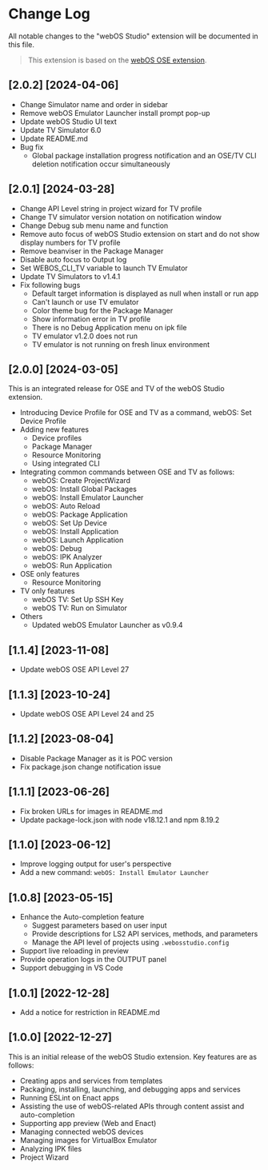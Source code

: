 # Change Log

All notable changes to the "webOS Studio" extension will be documented in this file.

> This extension is based on the [webOS OSE extension](https://marketplace.visualstudio.com/items?itemName=webOSOSESDK.webosose).

## [2.0.2] [2024-04-06]

- Change Simulator name and order in sidebar
- Remove webOS Emulator Launcher install prompt pop-up
- Update webOS Studio UI text
- Update TV Simulator 6.0
- Update README.md
- Bug fix
  - Global package installation progress notification and an OSE/TV CLI deletion notification occur simultaneously

## [2.0.1] [2024-03-28]

- Change API Level string in project wizard for TV profile
- Change TV simulator version notation on notification window
- Change Debug sub menu name and function
- Remove auto focus of webOS Studio extension on start and do not show display numbers for TV profile
- Remove beanviser in the Package Manager
- Disable auto focus to Output log
- Set WEBOS_CLI_TV variable to launch TV Emulator
- Update TV Simulators to v1.4.1
- Fix following bugs
  - Default target information is displayed as null when install or run app
  - Can't launch or use TV emulator
  - Color theme bug for the Package Manager
  - Show information error in TV profile
  - There is no Debug Application menu on ipk file
  - TV emulator v1.2.0 does not run
  - TV emulator is not running on fresh linux environment

## [2.0.0] [2024-03-05]

This is an integrated release for OSE and TV of the webOS Studio extension.

- Introducing Device Profile for OSE and TV as a command, webOS: Set Device Profile
- Adding new features
  - Device profiles
  - Package Manager
  - Resource Monitoring
  - Using integrated CLI
- Integrating common commands between OSE and TV as follows:
  - webOS: Create ProjectWizard
  - webOS: Install Global Packages
  - webOS: Install Emulator Launcher
  - webOS: Auto Reload
  - webOS: Package Application
  - webOS: Set Up Device
  - webOS: Install Application
  - webOS: Launch Application
  - webOS: Debug
  - webOS: IPK Analyzer
  - webOS: Run Application
- OSE only features
  - Resource Monitoring
- TV only features
  - webOS TV: Set Up SSH Key
  - webOS TV: Run on Simulator
- Others
  - Updated webOS Emulator Launcher as v0.9.4

## [1.1.4] [2023-11-08]

- Update webOS OSE API Level 27

## [1.1.3] [2023-10-24]

- Update webOS OSE API Level 24 and 25

## [1.1.2] [2023-08-04]

- Disable Package Manager as it is POC version
- Fix package.json change notification issue

## [1.1.1] [2023-06-26]

- Fix broken URLs for images in README.md
- Update package-lock.json with node v18.12.1 and npm 8.19.2

## [1.1.0] [2023-06-12]

- Improve logging output for user's perspective
- Add a new command: `webOS: Install Emulator Launcher`

## [1.0.8] [2023-05-15]

- Enhance the Auto-completion feature
  - Suggest parameters based on user input
  - Provide descriptions for LS2 API services, methods, and parameters
  - Manage the API level of projects using `.webosstudio.config`
- Support live reloading in preview
- Provide operation logs in the OUTPUT panel
- Support debugging in VS Code

## [1.0.1] [2022-12-28]

- Add a notice for restriction in README.md

## [1.0.0] [2022-12-27]

This is an initial release of the webOS Studio extension. Key features are as follows:

- Creating apps and services from templates
- Packaging, installing, launching, and debugging apps and services
- Running ESLint on Enact apps
- Assisting the use of webOS-related APIs through content assist and auto-completion
- Supporting app preview (Web and Enact)
- Managing connected webOS devices
- Managing images for VirtualBox Emulator
- Analyzing IPK files
- Project Wizard
